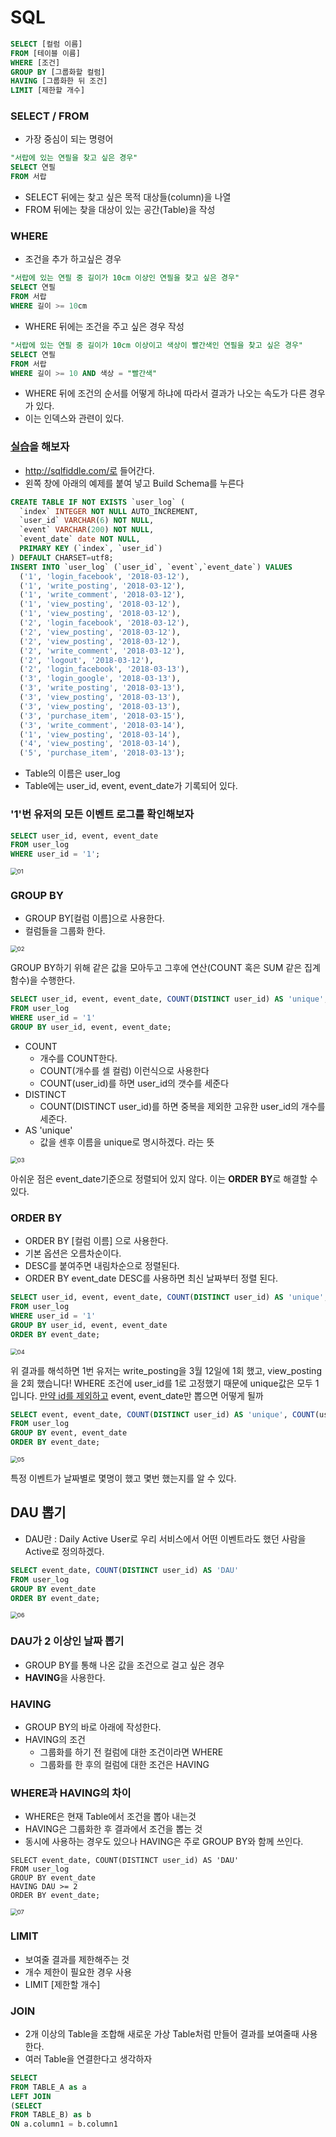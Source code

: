 # SQL

```sql
SELECT [컬럼 이름]
FROM [테이블 이름]
WHERE [조건]
GROUP BY [그룹화할 컬럼]
HAVING [그룹화한 뒤 조건]
LIMIT [제한할 개수]
```

### SELECT / FROM

- 가장 중심이 되는 명령어

```sql
"서랍에 있는 연필을 찾고 싶은 경우"
SELECT 연필
FROM 서랍
```

- SELECT 뒤에는 찾고 싶은 목적 대상들(column)을 나열
- FROM 뒤에는 찾을 대상이 있는 공간(Table)을 작성

### WHERE

- 조건을 추가 하고싶은 경우

```sql
"서랍에 있는 연필 중 길이가 10cm 이상인 연필을 찾고 싶은 경우"
SELECT 연필
FROM 서랍
WHERE 길이 >= 10cm
```

- WHERE 뒤에는 조건을 주고 싶은 경우 작성

```sql
"서랍에 있는 연필 중 길이가 10cm 이상이고 색상이 빨간색인 연필을 찾고 싶은 경우"
SELECT 연필
FROM 서랍
WHERE 길이 >= 10 AND 색상 = "빨간색"
```

- WHERE 뒤에 조건의 순서를 어떻게 하냐에 따라서 결과가 나오는 속도가 다른 경우가 있다.
- 이는 인덱스와 관련이 있다.

### [실습](http://sqlfiddle.com/)을 해보자

- http://sqlfiddle.com/로 들어간다.
- 왼쪽 창에 아래의 예제를 붙여 넣고 Build Schema를 누른다

```sql
CREATE TABLE IF NOT EXISTS `user_log` (
  `index` INTEGER NOT NULL AUTO_INCREMENT,
  `user_id` VARCHAR(6) NOT NULL,
  `event` VARCHAR(200) NOT NULL,
  `event_date` date NOT NULL,
  PRIMARY KEY (`index`, `user_id`)
) DEFAULT CHARSET=utf8;
INSERT INTO `user_log` (`user_id`, `event`,`event_date`) VALUES
  ('1', 'login_facebook', '2018-03-12'),
  ('1', 'write_posting', '2018-03-12'),
  ('1', 'write_comment', '2018-03-12'),
  ('1', 'view_posting', '2018-03-12'),
  ('1', 'view_posting', '2018-03-12'),
  ('2', 'login_facebook', '2018-03-12'),
  ('2', 'view_posting', '2018-03-12'),
  ('2', 'view_posting', '2018-03-12'),
  ('2', 'write_comment', '2018-03-12'),
  ('2', 'logout', '2018-03-12'),
  ('2', 'login_facebook', '2018-03-13'),
  ('3', 'login_google', '2018-03-13'),
  ('3', 'write_posting', '2018-03-13'),
  ('3', 'view_posting', '2018-03-13'),
  ('3', 'view_posting', '2018-03-13'),
  ('3', 'purchase_item', '2018-03-15'),
  ('3', 'write_comment', '2018-03-14'),
  ('1', 'view_posting', '2018-03-14'),
  ('4', 'view_posting', '2018-03-14'),
  ('5', 'purchase_item', '2018-03-13');
```

- Table의 이름은 user_log
- Table에는 user_id, event, event_date가 기록되어 있다.

### '1'번 유저의 모든 이벤트 로그를 확인해보자

```sql
SELECT user_id, event, event_date
FROM user_log
WHERE user_id = '1';
```

<img src="img/01.png" alt="01" style="zoom:67%;" />

### GROUP BY

- GROUP BY[컬럼 이름]으로 사용한다.
- 컬럼들을 그룹화 한다.

<img src="img/02.png" alt="02" style="zoom:67%;" />

GROUP BY하기 위해 같은 값을 모아두고 그후에 연산(COUNT 혹은 SUM 같은 집계 함수)을 수행한다.

```sql
SELECT user_id, event, event_date, COUNT(DISTINCT user_id) AS 'unique', COUNT(user_id) AS 'total'
FROM user_log
WHERE user_id = '1'
GROUP BY user_id, event, event_date;
```

- COUNT
  - 개수를 COUNT한다.
  - COUNT(개수를 셀 컬럼) 이런식으로 사용한다
  - COUNT(user_id)를 하면 user_id의 갯수를 세준다
- DISTINCT
  - COUNT(DISTINCT user_id)를 하면 중복을 제외한 고유한 user_id의 개수를 세준다.
- AS 'unique'
  - 값을 센후 이름을 unique로 명시하겠다. 라는 뜻

<img src="img/03.png" alt="03" style="zoom:67%;" />

아쉬운 점은 event_date기준으로 정렬되어 있지 않다. 이는 **ORDER** **BY**로 해결할 수 있다.

### ORDER BY

- ORDER BY [컬럼 이름] 으로 사용한다.
- 기본 옵션은 오름차순이다. 
- DESC를 붙여주면 내림차순으로 정렬된다.
- ORDER BY event_date DESC를 사용하면 최신 날짜부터 정렬 된다.

```sql
SELECT user_id, event, event_date, COUNT(DISTINCT user_id) AS 'unique', COUNT(user_id) AS 'total'
FROM user_log
WHERE user_id = '1'
GROUP BY user_id, event, event_date
ORDER BY event_date;
```

<img src="img/04.png" alt="04" style="zoom:67%;" />

위 결과를 해석하면 1번 유저는 write_posting을 3월 12일에 1회 했고, view_posting을 2회 했습니다! WHERE 조건에 user_id를 1로 고정했기 때문에 unique값은 모두 1입니다. <u>만약 id를 제외하고</u> event, event_date만 뽑으면 어떻게 될까

```sql
SELECT event, event_date, COUNT(DISTINCT user_id) AS 'unique', COUNT(user_id) AS 'total'
FROM user_log
GROUP BY event, event_date
ORDER BY event_date;
```

<img src="img/05.png" alt="05" style="zoom:67%;" />

특정 이벤트가 날짜별로 몇명이 했고 몇번 했는지를 알 수 있다.

## DAU 뽑기

- DAU란 : Daily Active User로 우리 서비스에서 어떤 이벤트라도 했던 사람을 Active로 정의하겠다.

```sql
SELECT event_date, COUNT(DISTINCT user_id) AS 'DAU'
FROM user_log
GROUP BY event_date
ORDER BY event_date;
```

<img src="img/06.png" alt="06" style="zoom:67%;" />

### DAU가 2 이상인 날짜 뽑기

- GROUP BY를 통해 나온 값을 조건으로 걸고 싶은 경우
- **HAVING**을 사용한다.

### HAVING

- GROUP BY의 바로 아래에 작성한다.
- HAVING의 조건
  - 그룹화를 하기 전 컬럼에 대한 조건이라면 WHERE
  - 그룹화를 한 후의 컬럼에 대한 조건은 HAVING

### WHERE과 HAVING의 차이

- WHERE은 현재 Table에서 조건을 뽑아 내는것
- HAVING은 그룹화한 후 결과에서 조건을 뽑는 것
- 동시에 사용하는 경우도 있으나 HAVING은 주로 GROUP BY와 함께 쓰인다.

```
SELECT event_date, COUNT(DISTINCT user_id) AS 'DAU'
FROM user_log
GROUP BY event_date
HAVING DAU >= 2
ORDER BY event_date;
```

<img src="img/07.png" alt="07" style="zoom:67%;" />

### LIMIT

- 보여줄 결과를 제한해주는 것
- 개수 제한이 필요한 경우 사용
- LIMIT [제한할 개수]

### JOIN

- 2개 이상의 Table을 조합해 새로운 가상 Table처럼 만들어 결과를 보여줄때 사용한다.
- 여러 Table을 연결한다고 생각하자

```sql
SELECT
FROM TABLE_A as a
LEFT JOIN
(SELECT
FROM TABLE_B) as b
ON a.column1 = b.column1
```

